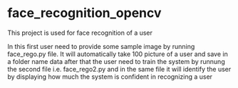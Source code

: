 # face_recognition_opencv
This project is used for face recognition of a user


In this first user need to provide some sample image by running face_rego.py file. It will automatically take 100 picture of a user and save in a folder name data
after that the user need to train the system by runnung the second file i.e. face_rego2.py and in the same file it will identify the user by displaying how much the system is confident in recognizing a user
